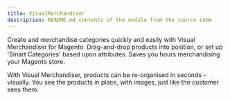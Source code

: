 ```yaml
---
title: VisualMerchandiser
description: README.md contents of the module from the source code
---
```


Create and merchandise categories quickly and easily with Visual Merchandiser for Magento.
Drag-and-drop products into position, or set up 'Smart Categories' based upon attributes.
Saves you hours merchandising your Magento store.

With Visual Merchandiser, products can be re-organised in seconds – visually.
You see the products in place, with images, just like the customer sees them.

